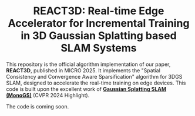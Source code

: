 <br /> <p align="center"> <h1 align="center">REACT3D: Real-time Edge Accelerator for Incremental Training in 3D Gaussian Splatting based SLAM Systems</h1>


This repository is the official algorithm implementation of our paper, <strong>REACT3D</strong>, published in MICRO 2025. It implements the "Spatial Consistency and Convergence Aware Sparsification" algorithm for 3DGS SLAM, designed to accelerate the real-time training on edge devices. This code is built upon the excellent work of <a href="https://github.com/muskie82/MonoGS"><strong>Gaussian Splatting SLAM (MonoGS)</strong></a> (CVPR 2024 Highlight).

The code is coming soon.
